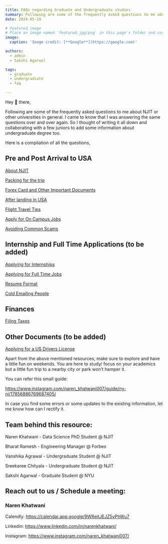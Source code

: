 ```yaml
---
title: FAQs regarding Graduate and Undergraduate studies
summary: Following are some of the frequently asked questions to me about NJIT or other universities in general
date: 2024-05-19

# Featured image
# Place an image named `featured.jpg/png` in this page's folder and customize its options here.
image:
  caption: 'Image credit: [**Google**](https://google.com)'

authors:
  - admin
  - Sakshi Agarwal

tags:
  - graduate
  - undergradiate
  - faq

---
```

<div class="justified">
Hey 👋 there, 

Following are some of the frequently asked questions to me about NJIT or other universities in general. I came to know that I was answering the same questions over and over again. So I thought of writing it all down and collaborating with a few juniors to add some information about undergraduate degree too.

Here is a compilation of all the questions,

## Pre and Post Arrival to USA

[About NJIT](https://www.notion.so/About-NJIT-2f751209316a4cefb762394f35ac60a4?pvs=21)

[Packing for the trip](https://narenkhatwaniblogs.com/blog/post-arrival-usa/#packing-for-the-trip)

[Forex Card and Other Important Documents](https://www.notion.so/Forex-Card-and-Other-Important-Documents-446f0c533efc47f293af93ed89d8c652?pvs=21)

[After landing in USA](https://www.notion.so/After-landing-in-USA-c80d18d784b3409fa68f797a1eed6169?pvs=21)

[Flight Travel Tips](https://www.notion.so/Flight-Travel-Tips-49416eed4acc4853863094228248a16b?pvs=21)

[Apply for On Campus Jobs](https://www.notion.so/Apply-for-On-Campus-Jobs-3ce80deb92d54c029c075c9a24274d95?pvs=21)

[Avoiding Common Scams](https://www.notion.so/Avoiding-Common-Scams-deb0882070814b9e8462d4a6688e48f1?pvs=21)

## Internship and Full Time Applications (to be added)

[Applying for Internships](https://www.notion.so/Applying-for-Internships-1188c9b28f5d4232bcee583595d2b86b?pvs=21)

[Applying for Full Time Jobs](https://www.notion.so/Applying-for-Full-Time-Jobs-1c1ba5f6f243405d9960561d82190137?pvs=21)

[Resume Format](https://www.notion.so/Resume-Format-899cae7ace8840b5ae25b688f2439f77?pvs=21)

[Cold Emailing People](https://www.notion.so/Cold-Emailing-People-ca0356ff84b64dcf8a8cdad7fe189227?pvs=21)

## Finances

[Filing Taxes](https://narenkhatwaniblogs.com/blog/filing-taxes/)

## Other Documents (to be added)

[Applying for a US Drivers License](https://www.notion.so/Applying-for-a-US-Drivers-License-639c392d16ed4d07add4cd6996044abe?pvs=21)

Apart from the above mentioned resources, make sure to explore and have a little fun on weekends. You are here to study/ focus on your academics but a little fun trip to a nearby city or park won’t hamper it.

You can refer this small guide:

https://www.instagram.com/naren_khatwani007/guide/ny-nj/17856886769687405/

In case you find some errors or some updates to the existing information, let me know how can I rectify it.

## Team behind this resource:

Naren Khatwani - Data Science PhD Student @ NJIT

Bharat Ramesh - Engineering Manager @ Forbes

Vanshika Agrawal - Undergraduate Student @ NJIT

Sreekaree Chityala - Undergraduate Student @ NJIT

Sakshi Agarwal - Graduate Student @ NYU 

</div>

## Reach out to us / Schedule a meeting:

### Naren Khatwani

Calendly: https://calendar.app.google/9WRejtJEJZ5vPhWu7

Linkedin: https://www.linkedin.com/in/narenkhatwani/

Instagram: https://www.instagram.com/naren_khatwani007/